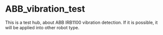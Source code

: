 # ABB_vibration_test
This is a test hub, about ABB IRB1100 vibration detection. If it is possible, it will be applied into other robot type.
